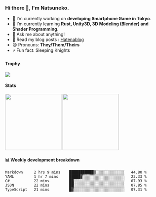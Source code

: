 ### Hi there 👋, I'm Natsuneko.

<!--
**mika-f/mika-f** is a ✨ _special_ ✨ repository because its `README.md` (this file) appears on your GitHub profile.

Here are some ideas to get you started:

- 🔭 I’m currently working on ...
- 🌱 I’m currently learning ...
- 👯 I’m looking to collaborate on ...
- 🤔 I’m looking for help with ...
- 💬 Ask me about ...
- 📫 How to reach me: ...
- 😄 Pronouns: ...
- ⚡ Fun fact: ...
-->

- 🔭 I’m currently working on **developing Smartphone Game in Tokyo**.
- 🌱 I’m currently learning **Rust, Unity3D, 3D Modeling (Blender) and Shader Programming**.
- 💬 Ask me about anything!
- 📝 Read my blog posts : [Hatenablog](https://mikazuki.hatenablog.jp/)
- 😄 Pronouns: **They/Them/Theirs**
- ⚡ Fun fact: Sleeping Knights

#### Trophy

<img src="https://github-profile-trophy.vercel.app/?username=mika-f&no-frame=true&row=1&column=6" />

#### Stats

<p>
  <img src="https://github-readme-stats.vercel.app/api?username=mika-f" height="182" />
  <img src="https://github-readme-stats.vercel.app/api/top-langs/?username=mika-f&layout=compact" height="182" />
</p>


#### 📊 Weekly development breakdown

<!--START_SECTION:waka-->
```text
Markdown     2 hrs 9 mins    ███████████▒░░░░░░░░░░░░░   44.80 % 
YAML         1 hr 7 mins     █████▓░░░░░░░░░░░░░░░░░░░   23.33 % 
C#           22 mins         ██░░░░░░░░░░░░░░░░░░░░░░░   07.93 % 
JSON         22 mins         ██░░░░░░░░░░░░░░░░░░░░░░░   07.85 % 
TypeScript   21 mins         █▓░░░░░░░░░░░░░░░░░░░░░░░   07.31 % 
```
<!--END_SECTION:waka-->
